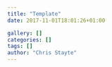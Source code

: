 ```yaml
---
title: "Template"
date: 2017-11-01T18:01:26+01:00

gallery: []
categories: []
tags: []
author: "Chris Stayte"
---
```

